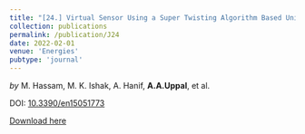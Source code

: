 ```yaml
---
title: "[24.] Virtual Sensor Using a Super Twisting Algorithm Based Uniform Robust Exact Differentiator for Electric Vehicles"
collection: publications
permalink: /publication/J24
date: 2022-02-01
venue: 'Energies'
pubtype: 'journal'
---
```

*by* M. Hassam, M. K. Ishak, A. Hanif, **A.A.Uppal**, et al. 

DOI: [10.3390/en15051773](https://doi.org/10.3390/en15051773)

[Download here](https://aauppal.github.io/files/J24.pdf)
